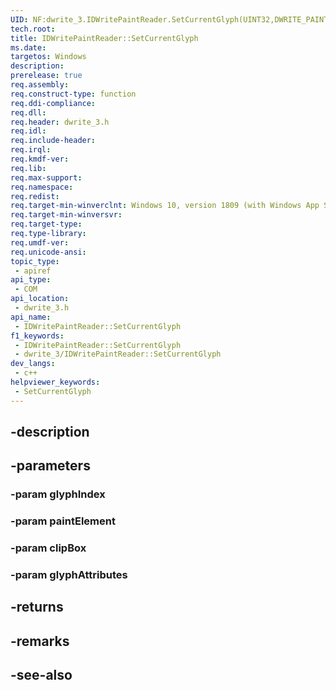 ```yaml
---
UID: NF:dwrite_3.IDWritePaintReader.SetCurrentGlyph(UINT32,DWRITE_PAINT_ELEMENT,D2D_RECT_F,DWRITE_PAINT_ATTRIBUTES)
tech.root: 
title: IDWritePaintReader::SetCurrentGlyph
ms.date: 
targetos: Windows
description: 
prerelease: true
req.assembly: 
req.construct-type: function
req.ddi-compliance: 
req.dll: 
req.header: dwrite_3.h
req.idl: 
req.include-header: 
req.irql: 
req.kmdf-ver: 
req.lib: 
req.max-support: 
req.namespace: 
req.redist: 
req.target-min-winverclnt: Windows 10, version 1809 (with Windows App SDK 1.2 Preview 1 or later)
req.target-min-winversvr: 
req.target-type: 
req.type-library: 
req.umdf-ver: 
req.unicode-ansi: 
topic_type:
 - apiref
api_type:
 - COM
api_location:
 - dwrite_3.h
api_name:
 - IDWritePaintReader::SetCurrentGlyph
f1_keywords:
 - IDWritePaintReader::SetCurrentGlyph
 - dwrite_3/IDWritePaintReader::SetCurrentGlyph
dev_langs:
 - c++
helpviewer_keywords:
 - SetCurrentGlyph
---
```


## -description

## -parameters

### -param glyphIndex

### -param paintElement

### -param clipBox

### -param glyphAttributes

## -returns

## -remarks

## -see-also

